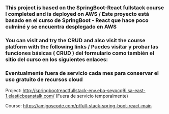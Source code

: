 ### This project is based on the SpringBoot-React fullstack course I completed and is deployed on AWS / Este proyecto está basado en el curso de SpringBoot - React que hace poco culminé y se encuentra desplegado en AWS
### You can visit and try the CRUD and also visit the course platform with the following links / Puedes visitar y probar las funciones básicas ( CRUD ) del formulario como también el sitio del curso en los siguientes enlaces: 

### Eventualmente fuera de servicio cada mes para conservar el uso gratuito de recursos cloud

Project: http://springbootreactfullstack-env.eba-seypcq9i.sa-east-1.elasticbeanstalk.com/ (Fuera de servicio temporalmente)

Course: https://amigoscode.com/p/full-stack-spring-boot-react-main
